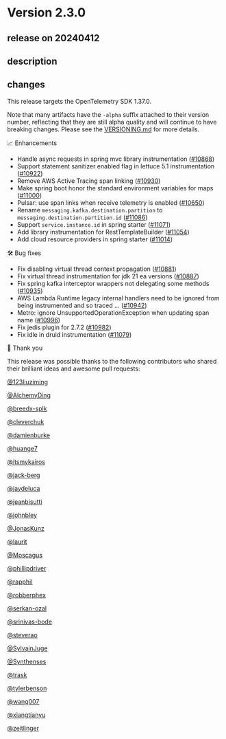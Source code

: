 # Version 2.3.0

## release on 20240412

## description

## changes

This release targets the OpenTelemetry SDK 1.37.0.

Note that many artifacts have the <code>-alpha</code> suffix attached to their version number, reflecting that they are still alpha quality and will continue to have breaking changes. Please see the <a href="https://github.com/open-telemetry/opentelemetry-java-instrumentation/blob/main/VERSIONING.md#opentelemetry-java-instrumentation-versioning">VERSIONING.md</a> for more details.

📈 Enhancements

* Handle async requests in spring mvc library instrumentation (<a href="https://github.com/open-telemetry/opentelemetry-java-instrumentation/pull/10868" data-hovercard-type="pull_request" data-hovercard-url="/open-telemetry/opentelemetry-java-instrumentation/pull/10868/hovercard">#10868</a>)
* Support statement sanitizer enabled flag in lettuce 5.1 instrumentation (<a href="https://github.com/open-telemetry/opentelemetry-java-instrumentation/pull/10922" data-hovercard-type="pull_request" data-hovercard-url="/open-telemetry/opentelemetry-java-instrumentation/pull/10922/hovercard">#10922</a>)
* Remove AWS Active Tracing span linking (<a href="https://github.com/open-telemetry/opentelemetry-java-instrumentation/pull/10930" data-hovercard-type="pull_request" data-hovercard-url="/open-telemetry/opentelemetry-java-instrumentation/pull/10930/hovercard">#10930</a>)
* Make spring boot honor the standard environment variables for maps (<a href="https://github.com/open-telemetry/opentelemetry-java-instrumentation/pull/11000" data-hovercard-type="pull_request" data-hovercard-url="/open-telemetry/opentelemetry-java-instrumentation/pull/11000/hovercard">#11000</a>)
* Pulsar: use span links when receive telemetry is enabled (<a href="https://github.com/open-telemetry/opentelemetry-java-instrumentation/pull/10650" data-hovercard-type="pull_request" data-hovercard-url="/open-telemetry/opentelemetry-java-instrumentation/pull/10650/hovercard">#10650</a>)
* Rename <code>messaging.kafka.destination.partition</code> to <code>messaging.destination.partition.id</code> (<a href="https://github.com/open-telemetry/opentelemetry-java-instrumentation/pull/11086" data-hovercard-type="pull_request" data-hovercard-url="/open-telemetry/opentelemetry-java-instrumentation/pull/11086/hovercard">#11086</a>)
* Support <code>service.instance.id</code> in spring starter (<a href="https://github.com/open-telemetry/opentelemetry-java-instrumentation/pull/11071" data-hovercard-type="pull_request" data-hovercard-url="/open-telemetry/opentelemetry-java-instrumentation/pull/11071/hovercard">#11071</a>)
* Add library instrumentation for RestTemplateBuilder (<a href="https://github.com/open-telemetry/opentelemetry-java-instrumentation/pull/11054" data-hovercard-type="pull_request" data-hovercard-url="/open-telemetry/opentelemetry-java-instrumentation/pull/11054/hovercard">#11054</a>)
* Add cloud resource providers in spring starter (<a href="https://github.com/open-telemetry/opentelemetry-java-instrumentation/pull/11014" data-hovercard-type="pull_request" data-hovercard-url="/open-telemetry/opentelemetry-java-instrumentation/pull/11014/hovercard">#11014</a>)

🛠️ Bug fixes

* Fix disabling virtual thread context propagation (<a href="https://github.com/open-telemetry/opentelemetry-java-instrumentation/pull/10881" data-hovercard-type="pull_request" data-hovercard-url="/open-telemetry/opentelemetry-java-instrumentation/pull/10881/hovercard">#10881</a>)
* Fix virtual thread instrumentation for jdk 21 ea versions (<a href="https://github.com/open-telemetry/opentelemetry-java-instrumentation/pull/10887" data-hovercard-type="pull_request" data-hovercard-url="/open-telemetry/opentelemetry-java-instrumentation/pull/10887/hovercard">#10887</a>)
* Fix spring kafka interceptor wrappers not delegating some methods (<a href="https://github.com/open-telemetry/opentelemetry-java-instrumentation/pull/10935" data-hovercard-type="pull_request" data-hovercard-url="/open-telemetry/opentelemetry-java-instrumentation/pull/10935/hovercard">#10935</a>)
* AWS Lambda Runtime legacy internal handlers need to be ignored from being instrumented and so traced … (<a href="https://github.com/open-telemetry/opentelemetry-java-instrumentation/pull/10942" data-hovercard-type="pull_request" data-hovercard-url="/open-telemetry/opentelemetry-java-instrumentation/pull/10942/hovercard">#10942</a>)
* Metro: ignore UnsupportedOperationException when updating span name (<a href="https://github.com/open-telemetry/opentelemetry-java-instrumentation/pull/10996" data-hovercard-type="pull_request" data-hovercard-url="/open-telemetry/opentelemetry-java-instrumentation/pull/10996/hovercard">#10996</a>)
* Fix jedis plugin for 2.7.2 (<a href="https://github.com/open-telemetry/opentelemetry-java-instrumentation/pull/10982" data-hovercard-type="pull_request" data-hovercard-url="/open-telemetry/opentelemetry-java-instrumentation/pull/10982/hovercard">#10982</a>)
* Fix idle in druid instrumentation (<a href="https://github.com/open-telemetry/opentelemetry-java-instrumentation/pull/11079" data-hovercard-type="pull_request" data-hovercard-url="/open-telemetry/opentelemetry-java-instrumentation/pull/11079/hovercard">#11079</a>)

🙇 Thank you

This release was possible thanks to the following contributors who shared their brilliant ideas and awesome pull requests:

<a class="user-mention notranslate" data-hovercard-type="user" data-hovercard-url="/users/123liuziming/hovercard" data-octo-click="hovercard-link-click" data-octo-dimensions="link_type:self" href="https://github.com/123liuziming">@123liuziming</a>

<a class="user-mention notranslate" data-hovercard-type="user" data-hovercard-url="/users/AlchemyDing/hovercard" data-octo-click="hovercard-link-click" data-octo-dimensions="link_type:self" href="https://github.com/AlchemyDing">@AlchemyDing</a>

<a class="user-mention notranslate" data-hovercard-type="user" data-hovercard-url="/users/breedx-splk/hovercard" data-octo-click="hovercard-link-click" data-octo-dimensions="link_type:self" href="https://github.com/breedx-splk">@breedx-splk</a>

<a class="user-mention notranslate" data-hovercard-type="user" data-hovercard-url="/users/cleverchuk/hovercard" data-octo-click="hovercard-link-click" data-octo-dimensions="link_type:self" href="https://github.com/cleverchuk">@cleverchuk</a>

<a class="user-mention notranslate" data-hovercard-type="user" data-hovercard-url="/users/damienburke/hovercard" data-octo-click="hovercard-link-click" data-octo-dimensions="link_type:self" href="https://github.com/damienburke">@damienburke</a>

<a class="user-mention notranslate" data-hovercard-type="user" data-hovercard-url="/users/huange7/hovercard" data-octo-click="hovercard-link-click" data-octo-dimensions="link_type:self" href="https://github.com/huange7">@huange7</a>

<a class="user-mention notranslate" data-hovercard-type="user" data-hovercard-url="/users/itsmykairos/hovercard" data-octo-click="hovercard-link-click" data-octo-dimensions="link_type:self" href="https://github.com/itsmykairos">@itsmykairos</a>

<a class="user-mention notranslate" data-hovercard-type="user" data-hovercard-url="/users/jack-berg/hovercard" data-octo-click="hovercard-link-click" data-octo-dimensions="link_type:self" href="https://github.com/jack-berg">@jack-berg</a>

<a class="user-mention notranslate" data-hovercard-type="user" data-hovercard-url="/users/jaydeluca/hovercard" data-octo-click="hovercard-link-click" data-octo-dimensions="link_type:self" href="https://github.com/jaydeluca">@jaydeluca</a>

<a class="user-mention notranslate" data-hovercard-type="user" data-hovercard-url="/users/jeanbisutti/hovercard" data-octo-click="hovercard-link-click" data-octo-dimensions="link_type:self" href="https://github.com/jeanbisutti">@jeanbisutti</a>

<a class="user-mention notranslate" data-hovercard-type="user" data-hovercard-url="/users/johnbley/hovercard" data-octo-click="hovercard-link-click" data-octo-dimensions="link_type:self" href="https://github.com/johnbley">@johnbley</a>

<a class="user-mention notranslate" data-hovercard-type="user" data-hovercard-url="/users/JonasKunz/hovercard" data-octo-click="hovercard-link-click" data-octo-dimensions="link_type:self" href="https://github.com/JonasKunz">@JonasKunz</a>

<a class="user-mention notranslate" data-hovercard-type="user" data-hovercard-url="/users/laurit/hovercard" data-octo-click="hovercard-link-click" data-octo-dimensions="link_type:self" href="https://github.com/laurit">@laurit</a>

<a class="user-mention notranslate" data-hovercard-type="user" data-hovercard-url="/users/Moscagus/hovercard" data-octo-click="hovercard-link-click" data-octo-dimensions="link_type:self" href="https://github.com/Moscagus">@Moscagus</a>

<a class="user-mention notranslate" data-hovercard-type="user" data-hovercard-url="/users/phillipdriver/hovercard" data-octo-click="hovercard-link-click" data-octo-dimensions="link_type:self" href="https://github.com/phillipdriver">@phillipdriver</a>

<a class="user-mention notranslate" data-hovercard-type="user" data-hovercard-url="/users/rapphil/hovercard" data-octo-click="hovercard-link-click" data-octo-dimensions="link_type:self" href="https://github.com/rapphil">@rapphil</a>

<a class="user-mention notranslate" data-hovercard-type="user" data-hovercard-url="/users/robberphex/hovercard" data-octo-click="hovercard-link-click" data-octo-dimensions="link_type:self" href="https://github.com/robberphex">@robberphex</a>

<a class="user-mention notranslate" data-hovercard-type="user" data-hovercard-url="/users/serkan-ozal/hovercard" data-octo-click="hovercard-link-click" data-octo-dimensions="link_type:self" href="https://github.com/serkan-ozal">@serkan-ozal</a>

<a class="user-mention notranslate" data-hovercard-type="user" data-hovercard-url="/users/srinivas-bode/hovercard" data-octo-click="hovercard-link-click" data-octo-dimensions="link_type:self" href="https://github.com/srinivas-bode">@srinivas-bode</a>

<a class="user-mention notranslate" data-hovercard-type="user" data-hovercard-url="/users/steverao/hovercard" data-octo-click="hovercard-link-click" data-octo-dimensions="link_type:self" href="https://github.com/steverao">@steverao</a>

<a class="user-mention notranslate" data-hovercard-type="user" data-hovercard-url="/users/SylvainJuge/hovercard" data-octo-click="hovercard-link-click" data-octo-dimensions="link_type:self" href="https://github.com/SylvainJuge">@SylvainJuge</a>

<a class="user-mention notranslate" data-hovercard-type="user" data-hovercard-url="/users/Synthenses/hovercard" data-octo-click="hovercard-link-click" data-octo-dimensions="link_type:self" href="https://github.com/Synthenses">@Synthenses</a>

<a class="user-mention notranslate" data-hovercard-type="user" data-hovercard-url="/users/trask/hovercard" data-octo-click="hovercard-link-click" data-octo-dimensions="link_type:self" href="https://github.com/trask">@trask</a>

<a class="user-mention notranslate" data-hovercard-type="user" data-hovercard-url="/users/tylerbenson/hovercard" data-octo-click="hovercard-link-click" data-octo-dimensions="link_type:self" href="https://github.com/tylerbenson">@tylerbenson</a>

<a class="user-mention notranslate" data-hovercard-type="user" data-hovercard-url="/users/wang007/hovercard" data-octo-click="hovercard-link-click" data-octo-dimensions="link_type:self" href="https://github.com/wang007">@wang007</a>

<a class="user-mention notranslate" data-hovercard-type="user" data-hovercard-url="/users/xiangtianyu/hovercard" data-octo-click="hovercard-link-click" data-octo-dimensions="link_type:self" href="https://github.com/xiangtianyu">@xiangtianyu</a>

<a class="user-mention notranslate" data-hovercard-type="user" data-hovercard-url="/users/zeitlinger/hovercard" data-octo-click="hovercard-link-click" data-octo-dimensions="link_type:self" href="https://github.com/zeitlinger">@zeitlinger</a>

